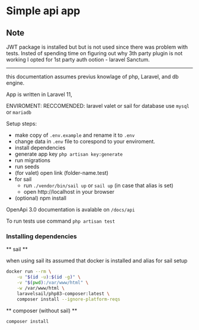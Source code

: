 # Simple api app

## Note

JWT package is installed but but is not used since there was problem with
tests. Insted of spending time on figuring out why 3th party plugin is not working
I opted for 1st party auth ootion - laravel Sanctum.

---

this documentation assumes previus knowlage of php, Laravel, and db engine.

App is written in Laravel 11,

ENVIROMENT:
RECCOMENDED: laravel valet or sail
for database use `mysql` or `mariadb`

Setup steps:

-   make copy of `.env.example` and rename it to `.env`
-   change data in `.env` file to corespond to your enviroment.
-   install dependencies
-   generate app key `php artisan key:generate`
-   run migrations
-   run seeds
-   (for valet) open link (folder-name.test)
-   for sail
    -   run `./vendor/bin/sail up` or `sail up` (in case that alias is set)
    -   open http://localhost in your browser
-   (optional) npm install

OpenApi 3.0 documentation is avalable on `/docs/api`

To run tests use command `php artisan test`

### Installing dependencies

** sail **

when using sail its assumed that docker is installed and alias for sail setup

```bash
docker run --rm \
    -u "$(id -u):$(id -g)" \
    -v "$(pwd):/var/www/html" \
    -w /var/www/html \
    laravelsail/php83-composer:latest \
    composer install --ignore-platform-reqs
```

** composer (without sail) **

```bash
composer install
```
